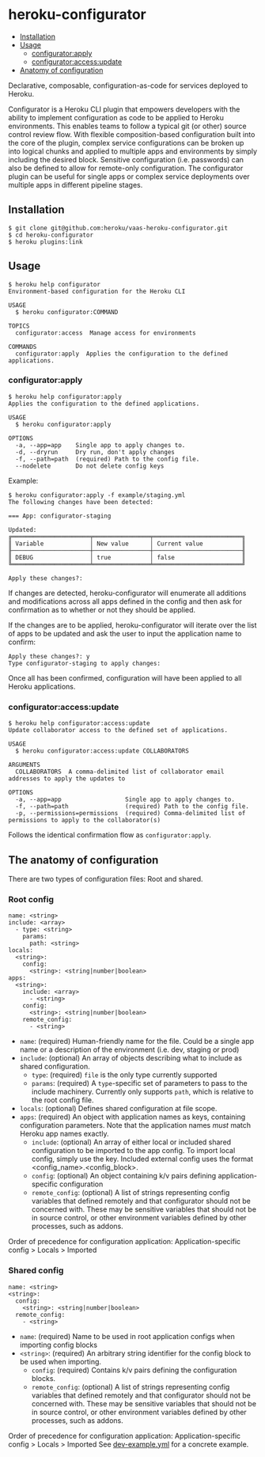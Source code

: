 # heroku-configurator

* [Installation](#installation)
* [Usage](#usage)
  * [configurator:apply](#configuratorapply)
  * [configurator:access:update](#configuratoraccessupdate)
* [Anatomy of configuration](#the-anatomy-of-configuration)

Declarative, composable, configuration-as-code for services deployed to Heroku.

Configurator is a Heroku CLI plugin that empowers developers with the ability to implement configuration as code to be applied to Heroku environments. This enables teams to follow a typical git (or other) source control review flow. With flexible composition-based configuration built into the core of the plugin, complex service configurations can be broken up into logical chunks and applied to multiple apps and environments by simply including the desired block. Sensitive configuration (i.e. passwords) can also be defined to allow for remote-only configuration. The configurator plugin can be useful for single apps or complex service deployments over multiple apps in different pipeline stages.

## Installation

```
$ git clone git@github.com:heroku/vaas-heroku-configurator.git
$ cd heroku-configurator
$ heroku plugins:link
```

## Usage
```
$ heroku help configurator
Environment-based configuration for the Heroku CLI

USAGE
  $ heroku configurator:COMMAND

TOPICS
  configurator:access  Manage access for environments

COMMANDS
  configurator:apply  Applies the configuration to the defined applications.
```

### configurator:apply

```
$ heroku help configurator:apply
Applies the configuration to the defined applications.

USAGE
  $ heroku configurator:apply

OPTIONS
  -a, --app=app    Single app to apply changes to.
  -d, --dryrun     Dry run, don't apply changes
  -f, --path=path  (required) Path to the config file.
  --nodelete       Do not delete config keys
```

Example:
```
$ heroku configurator:apply -f example/staging.yml 
The following changes have been detected:

=== App: configurator-staging

Updated:
╔══════════════════════╤════════════════╤═════════════════════════╗
║ Variable             │ New value      │ Current value           ║
╟──────────────────────┼────────────────┼─────────────────────────╢
║ DEBUG                │ true           │ false                   ║
╚══════════════════════╧════════════════╧═════════════════════════╝

Apply these changes?: 
```

If changes are detected, heroku-configurator will enumerate all additions and modifications across all apps defined in the config and then ask for confirmation as to whether or not they should be applied.

If the changes are to be applied, heroku-configurator will iterate over the list of apps to be updated and ask the user to input the application name to confirm:

```
Apply these changes?: y
Type configurator-staging to apply changes: 
```

Once all has been confirmed, configuration will have been applied to all Heroku applications.

### configurator:access:update

```
$ heroku help configurator:access:update
Update collaborator access to the defined set of applications.

USAGE
  $ heroku configurator:access:update COLLABORATORS

ARGUMENTS
  COLLABORATORS  A comma-delimited list of collaborator email addresses to apply the updates to

OPTIONS
  -a, --app=app                  Single app to apply changes to.
  -f, --path=path                (required) Path to the config file.
  -p, --permissions=permissions  (required) Comma-delimited list of permissions to apply to the collaborator(s)
```

Follows the identical confirmation flow as `configurator:apply`.

## The anatomy of configuration

There are two types of configuration files: Root and shared.

### Root config
```
name: <string>
include: <array>
  - type: <string>
    params:
      path: <string>
locals:
  <string>:
    config:
      <string>: <string|number|boolean>
apps:
  <string>:
    include: <array>
      - <string>
    config:
      <string>: <string|number|boolean>
    remote_config:
      - <string>
```

* `name`: (required) Human-friendly name for the file. Could be a single app name or a description of the environment (i.e. dev, staging or prod)
* `include`: (optional) An array of objects describing what to include as shared configuration.
  * `type`: (required) `file` is the only type currently supported
  * `params`: (required) A `type`-specific set of parameters to pass to the include machinery. Currently only supports `path`, which is relative to the root config file.
* `locals`: (optional) Defines shared configuration at file scope.
* `apps`: (required) An object with application names as keys, containing configuration parameters. Note that the application names _must_ match Heroku app names exactly.
  * `include`: (optional) An array of either local or included shared configuration to be imported to the app config. To import local config, simply use the key. Included external config uses the format <config_name>.<config_block>.
  * `config`: (optional) An object containing k/v pairs defining application-specific configuration
  * `remote_config`: (optional) A list of strings representing config variables that defined remotely and that configurator should not be concerned with. These may be sensitive variables that should not be in source control, or other environment variables defined by other processes, such as addons.

Order of precedence for configuration application: Application-specific config > Locals > Imported

### Shared config

```
name: <string>
<string>:
  config:
    <string>: <string|number|boolean>
  remote_config:
    - <string>
```

* `name`: (required) Name to be used in root application configs when importing config blocks
* `<string>`: (required) An arbitrary string identifier for the config block to be used when importing. 
  * `config`: (required) Contains k/v pairs defining the configuration blocks.
  * `remote_config`: (optional) A list of strings representing config variables that defined remotely and that configurator should not be concerned with. These may be sensitive variables that should not be in source control, or other environment variables defined by other processes, such as addons.

Order of precedence for configuration application: Application-specific config > Locals > Imported
See [dev-example.yml](example/dev-example.yml) for a concrete example.